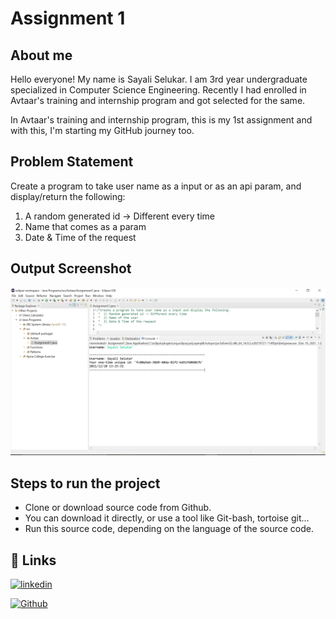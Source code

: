 # Assignment 1 

## About me
Hello everyone!
My name is Sayali Selukar. I am 3rd year undergraduate 
specialized in Computer Science Engineering. Recently 
I had enrolled in Avtaar's training and internship program and 
got selected for the same. 

In Avtaar's training and internship program, this is my 
1st assignment and with this, I'm starting my GitHub journey too.


## Problem Statement 

Create a program to take user name as a input or as an api param, and display/return the following:
1. A random generated id -> Different every time
2. Name that comes as a param
3. Date & Time of the request

## Output Screenshot

![Output Screenshot](https://github.com/sayli15/Assignment1-Program-to-generate-unique-id/blob/main/1.PNG)

## Steps to run the project

* Clone or download source code from Github.
* You can download it directly, or use a tool like Git-bash, tortoise git...
* Run this source code, depending on the language of the source code.

## 🔗 Links

[![linkedin](https://img.shields.io/badge/linkedin-0A66C2?style=for-the-badge&logo=linkedin&logoColor=white)](https://www.linkedin.com/in/sayali-selukar-0742a71a5/)

[![Github](https://img.shields.io/badge/github-0A66C2?style=for-the-badge&logo=github&color=gray)](https://github.com/sayli15)

